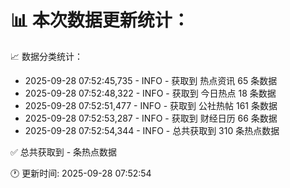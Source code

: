📊 本次数据更新统计：
==========================

📈 数据分类统计：
- 2025-09-28 07:52:45,735 - INFO - 获取到 热点资讯 65 条数据
- 2025-09-28 07:52:48,322 - INFO - 获取到 今日热点 18 条数据
- 2025-09-28 07:52:51,477 - INFO - 获取到 公社热帖 161 条数据
- 2025-09-28 07:52:53,287 - INFO - 获取到 财经日历 66 条数据
- 2025-09-28 07:52:54,344 - INFO - 总共获取到 310 条热点数据

✅ 总共获取到 - 条热点数据

🕐 更新时间: 2025-09-28 07:52:54
